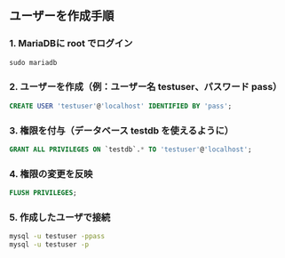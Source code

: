 ## ユーザーを作成手順

### 1. MariaDBに root でログイン

``` sql
sudo mariadb
```

### 2. ユーザーを作成（例：ユーザー名 testuser、パスワード pass）

``` sql
CREATE USER 'testuser'@'localhost' IDENTIFIED BY 'pass';
```

### 3. 権限を付与（データベース testdb を使えるように）

``` sql
GRANT ALL PRIVILEGES ON `testdb`.* TO 'testuser'@'localhost';
```

### 4. 権限の変更を反映

``` sql
FLUSH PRIVILEGES;
```

### 5. 作成したユーザで接続

``` bash
mysql -u testuser -ppass
mysql -u testuser -p
```